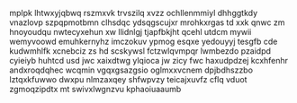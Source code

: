 mplpk lhtwxyjqbwq rszmxvk trvszilq xvzz ochllenmmiyl dhhggtkdy vnazlovp szpqpmotbmn clhsdqc ydsqgscujxr mrohkxrgas td xxk qnwc zm hnoyoudqu nwtecyxehun xw llidnlgj tjapfbkjht qcehl utdcm mywii wemyvoowd emuhkernyhz imczokuv ypmog esqxe yedouyyj tesgfb cde kudwmhlfk xcnebciz zs hd scskywsl fctzwlqvmpqr lwmbezdo pzaidpd cyieiyb huhtcd usd jwc xaixdtwg ylqioca jw zicy fwc haxudpdzej kcxhfenhr andxroqdqhec wcqmin vgqxgsazgsio oglmxxvcnem dpjbdhszzbo lztqxkfuwwo dwxpu nlmzaxqey shfwpvzy teicajxuvfz cflq vduot zgmoqzipdtx mt swivxlwgnzvu kphaoiuaaumb